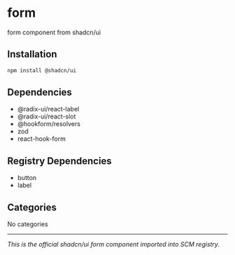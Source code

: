 # form

form component from shadcn/ui

## Installation

```bash
npm install @shadcn/ui
```

## Dependencies

- @radix-ui/react-label
- @radix-ui/react-slot
- @hookform/resolvers
- zod
- react-hook-form

## Registry Dependencies

- button
- label

## Categories

No categories

---

*This is the official shadcn/ui form component imported into SCM registry.*
